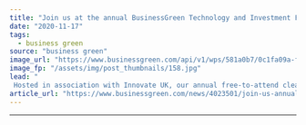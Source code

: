 ```yaml
---
title: "Join us at the annual BusinessGreen Technology and Investment Forum"
date: "2020-11-17"
tags: 
  - business green
source: "business green"
image_url: "https://www.businessgreen.com/api/v1/wps/581a0b7/0c1fa09a-f2c4-40b2-b2b8-7b95dd6fe64d/1/2020-businessgreen-tech-and-innovation-forum-1-185x114.jpg"
image_fp: "/assets/img/post_thumbnails/158.jpg"
lead: "
 Hosted in association with Innovate UK, our annual free-to-attend clean tech pitching event will bring together some of the UK's most exciting green start ups with leading investors and corporates ..."
article_url: "https://www.businessgreen.com/news/4023501/join-us-annual-businessgreen-technology-investment-forum"
---
```


---
